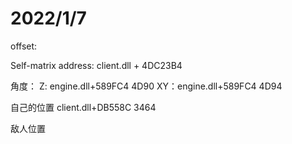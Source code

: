 # 2022/1/7
offset:

Self-matrix address: client.dll + 4DC23B4

角度：
Z:  engine.dll+589FC4 4D90
XY：engine.dll+589FC4 4D94

自己的位置
   client.dll+DB558C  3464 
   
敌人位置